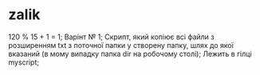 # zalik
120 % 15 + 1 = 1; Варінт № 1; Скрипт, який копіює всі файли з розширенням txt з поточної папки у створену папку, шлях до якої вказаний (в мому випадку папка dir на робочому столі); Лежить в гілці myscript; 
